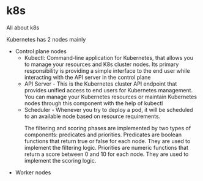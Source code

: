 # k8s
All about k8s

Kubernetes has 2 nodes mainly

* Control plane nodes
  * Kubectl: Command-line application for Kubernetes, that allows you to manage your resources and K8s cluster nodes. Its primary responsibility is providing a simple interface to the end user while interacting with the
    API server in the control plane
  * API Server - This is the Kubernetes cluster API endpoint that provides unified access to end users for Kubernetes management. You can manage your Kubernetes resources or maintain Kubernetes nodes through this component
    with the help of kubectl
  * Scheduler - Whenever you try to deploy a pod, it will be scheduled to an available node based on resource requirements.
     <p>The filtering and scoring phases are implemented by two types of components: predicates and priorities. Predicates are boolean functions that return true or false for each node. They are used to implement the filtering logic. Priorities are  
     numeric functions that return a score between 0 and 10 for each node. They are used to implement the scoring logic.</p>
* Worker nodes

